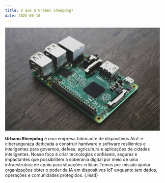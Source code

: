 ```yaml
---
title: O que é Urbano Sheepdog?
date: 2025-06-10
---
```


![Raspberry Pi](raspberry_pi.jpg)

**Urbano Sheepdog**  é uma empresa fabricante de dispositivos AIoT e ciberseguraça dedicada a construir hardware e software resilientes e inteligentes para governos, defesa, agricultura e aplicações de cidades inteligentes. Nosso foco é criar tecnologias confiáveis, seguras e impactantes que possibilitem a soberania digital por meio de uma infraestrutura de apoio para situações críticas.Temos por missão ajudar organizações obter o poder da IA em dispositivos IoT enquanto tem dados, operações e comunidades protegidos.
{.lead}


